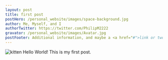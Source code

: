 ```yaml
---
layout: post
title: first post
postHero: /personal_website/images/space-background.jpg
author: Me, Myself, and I
authorTwitter: https://twitter.com/PhilipM2222
gravator: /personal_website/images/Avatar.jpg
postFooter: Additional information, and maybe a <a href="#">link or two</a>
---
```

<img class="pull-left" src="https://placekitten.com/g/400/200"
     alt="kitten">
Hello World! This is my first post.
<!-- break -->



